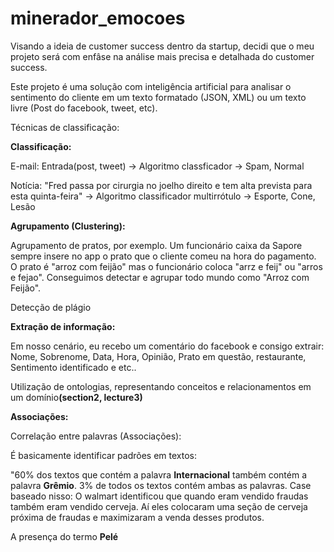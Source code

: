 # minerador_emocoes

<p>Visando a ideia de customer success dentro da startup, decidi que o meu projeto será com enfâse na análise mais precisa e detalhada do customer success.</p>
<p>Este projeto é uma solução com inteligência artificial para analisar o sentimento do cliente em um texto formatado (JSON, XML) ou um texto livre (Post do facebook, tweet, etc). </p>
<p>Técnicas de classificação:</p>

<p><b>Classificação:</b></p>
<p>E-mail:
Entrada(post, tweet) -> Algoritmo classficador -> Spam, Normal 
</p>

<p>Notícia:
"Fred passa por cirurgia no joelho direito e tem alta prevista para esta quinta-feira" -> Algoritmo classificador multirrótulo -> Esporte, Cone, Lesão
</p>

<p><b>Agrupamento (Clustering):</b></p>
<p>Agrupamento de pratos, por exemplo. Um funcionário caixa da Sapore sempre insere no app o prato que o cliente comeu na hora do pagamento. O prato é "arroz com feijão" mas o funcionário coloca "arrz e feij" ou "arros e fejao". Conseguimos detectar e agrupar todo mundo como "Arroz com Feijão".</p>
<p> Detecção de plágio </p>

<p><b>Extração de informação:</b></p>
<p>Em nosso cenário, eu recebo um comentário do facebook e consigo extrair: Nome, Sobrenome, Data, Hora, Opinião, Prato em questão, restaurante, Sentimento identificado e etc..</p>

<p>Utilização de ontologias, representando conceitos e relacionamentos em um domínio<b>(section2, lecture3)</b></p>

<p><b>Associações:</b></p>
<p>Correlação entre palavras (Associações):</p>
<p>É basicamente identificar padrões em textos:</p>
<p>"60% dos textos que contém a palavra <b>Internacional</b> também contém a palavra <b>Grêmio</b>.
3% de todos os textos contém ambas as palavras.
Case baseado nisso: O walmart identificou que quando eram vendido fraudas também
 eram vendido cerveja. Aí eles colocaram uma seção de cerveja próxima de fraudas
  e maximizaram a venda desses produtos.
</p>

<p>A presença do termo <b>Pelé</b></p>
